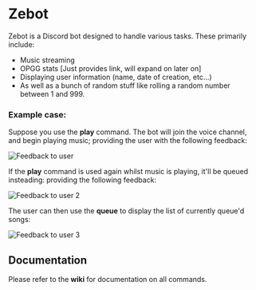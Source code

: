 # Zebot

Zebot is a Discord bot designed to handle various tasks. These primarily include: 
* Music streaming 
* OPGG stats [Just provides link, will expand on later on] 
* Displaying user information (name, date of creation, etc...) 
* As well as a bunch of random stuff like rolling a random number between 1 and 999. 

### Example case:
Suppose you use the **play** command. The bot will join the voice channel, and begin playing music; providing the user with the following feedback: 

![Feedback to user](https://i.gyazo.com/23ff0e503e24e64bc27b9257f2ec638e.png)

If the **play** command is used again whilst music is playing, it'll be queued insteading: providing the following feedback: 

![Feedback to user 2](https://i.gyazo.com/8f1c008dc095887593dd0fda2da694b6.png)

The user can then use the **queue** to display the list of currently queue'd songs: 

![Feedback to user 3](https://i.gyazo.com/68ce074c60a21c2a773fdffe4b3fcfb8.png)

## Documentation 
Please refer to the **wiki** for documentation on all commands.
